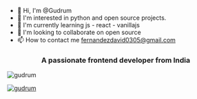 - 👋 Hi, I'm @Gudrum
- 👀 I'm interested in python and open source projects.
- 🌱 I'm currently learning js - react - vanillajs
- 💞️ I'm looking to collaborate on open source
- 📫 How to contact me fernandezdavid0305@gmail.com

<!---
Gudrum/Gudrum is a ✨ special ✨ repository because its `README.md` (this file) appears on its GitHub profile.
You can click the Preview link to see the changes.
--->
<h3 align="center">A passionate frontend developer from India</h3>

<p align="left"> <img src="https://komarev.com/ghpvc/?username=gudrum&label=Profile%20views&color=0e75b6&style=flat" alt="gudrum" /> </p>

<p align="left"> <a href="https://twitter.com/gudrum" target="blank"><img src="https://img.shields.io/twitter/follow/gudrum?logo=twitter&style=for-the-badge" alt="gudrum" /></a> </p>

